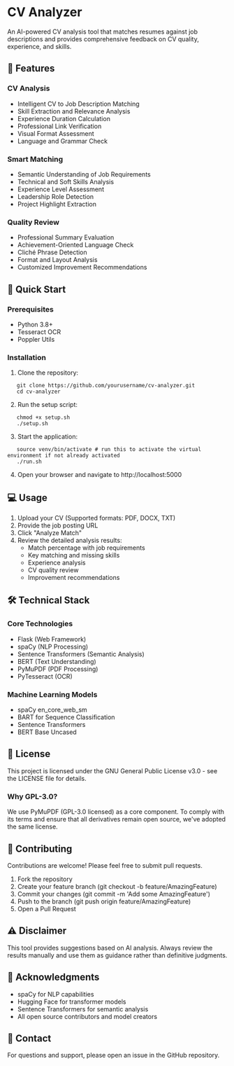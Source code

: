 # CV Analyzer

An AI-powered CV analysis tool that matches resumes against job descriptions and provides comprehensive feedback on CV quality, experience, and skills.

## 🌟 Features

### CV Analysis
- Intelligent CV to Job Description Matching
- Skill Extraction and Relevance Analysis
- Experience Duration Calculation
- Professional Link Verification
- Visual Format Assessment
- Language and Grammar Check

### Smart Matching
- Semantic Understanding of Job Requirements
- Technical and Soft Skills Analysis
- Experience Level Assessment
- Leadership Role Detection
- Project Highlight Extraction

### Quality Review
- Professional Summary Evaluation
- Achievement-Oriented Language Check
- Cliché Phrase Detection
- Format and Layout Analysis
- Customized Improvement Recommendations

## 🚀 Quick Start

### Prerequisites
- Python 3.8+
- Tesseract OCR
- Poppler Utils

### Installation

1. Clone the repository:
```
   git clone https://github.com/yourusername/cv-analyzer.git
   cd cv-analyzer
```
2. Run the setup script:
```
   chmod +x setup.sh
   ./setup.sh
```

3. Start the application:
```
   source venv/bin/activate # run this to activate the virtual environment if not already activated
   ./run.sh
```

4. Open your browser and navigate to http://localhost:5000

## 💻 Usage

1. Upload your CV (Supported formats: PDF, DOCX, TXT)
2. Provide the job posting URL
3. Click "Analyze Match"
4. Review the detailed analysis results:
   - Match percentage with job requirements
   - Key matching and missing skills
   - Experience analysis
   - CV quality review
   - Improvement recommendations

## 🛠️ Technical Stack

### Core Technologies
- Flask (Web Framework)
- spaCy (NLP Processing)
- Sentence Transformers (Semantic Analysis)
- BERT (Text Understanding)
- PyMuPDF (PDF Processing)
- PyTesseract (OCR)

### Machine Learning Models
- spaCy en_core_web_sm
- BART for Sequence Classification
- Sentence Transformers
- BERT Base Uncased

## 📝 License

This project is licensed under the GNU General Public License v3.0 - see the LICENSE file for details.

### Why GPL-3.0?
We use PyMuPDF (GPL-3.0 licensed) as a core component. To comply with its terms and ensure that all derivatives remain open source, we've adopted the same license.

## 🤝 Contributing

Contributions are welcome! Please feel free to submit pull requests.

1. Fork the repository
2. Create your feature branch (git checkout -b feature/AmazingFeature)
3. Commit your changes (git commit -m 'Add some AmazingFeature')
4. Push to the branch (git push origin feature/AmazingFeature)
5. Open a Pull Request

## ⚠️ Disclaimer

This tool provides suggestions based on AI analysis. Always review the results manually and use them as guidance rather than definitive judgments.

## 🙏 Acknowledgments

- spaCy for NLP capabilities
- Hugging Face for transformer models
- Sentence Transformers for semantic analysis
- All open source contributors and model creators

## 📧 Contact

For questions and support, please open an issue in the GitHub repository.
